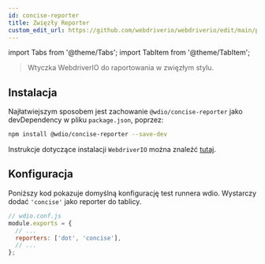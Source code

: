 ```yaml
---
id: concise-reporter
title: Zwięzły Reporter
custom_edit_url: https://github.com/webdriverio/webdriverio/edit/main/packages/wdio-concise-reporter/README.md
---
```


import Tabs from '@theme/Tabs';
import TabItem from '@theme/TabItem';

> Wtyczka WebdriverIO do raportowania w zwięzłym stylu.

## Instalacja

Najłatwiejszym sposobem jest zachowanie `@wdio/concise-reporter` jako devDependency w pliku `package.json`, poprzez:

```sh
npm install @wdio/concise-reporter --save-dev
```

Instrukcje dotyczące instalacji `WebdriverIO` można znaleźć [tutaj](https://webdriver.io/docs/gettingstarted).

## Konfiguracja

Poniższy kod pokazuje domyślną konfigurację test runnera wdio. Wystarczy dodać `'concise'` jako reporter do tablicy.

```js
// wdio.conf.js
module.exports = {
  // ...
  reporters: ['dot', 'concise'],
  // ...
};
```